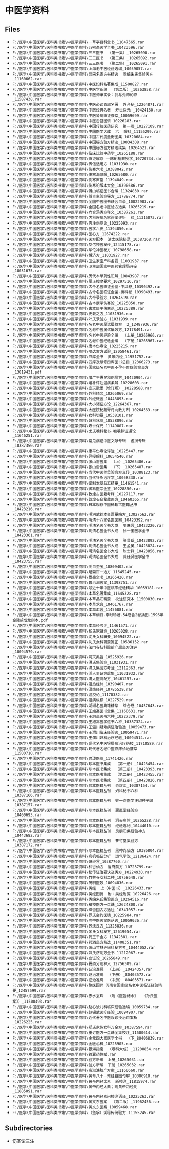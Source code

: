 # 中医学资料

## Files

- `F:/医学\中国医学\医科类书籍\中医学资料\一草亭目科全书_11047565.rar`
- `F:/医学\中国医学\医科类书籍\中医学资料\万密斋医学全书_10423596.rar`
- `F:/医学\中国医学\医科类书籍\中医学资料\三三医书  （第一集）_10265090.rar`
- `F:/医学\中国医学\医科类书籍\中医学资料\三三医书  （第三集）_10265092.rar`
- `F:/医学\中国医学\医科类书籍\中医学资料\三三医书  （第二集）_10265091.rar`
- `F:/医学\中国医学\医科类书籍\中医学资料\上海老中医经验选编_10059057.rar`
- `F:/医学\中国医学\医科类书籍\中医学资料\两宋名家方书精选  类编朱氏集验医方_11160662.rar`
- `F:/医学\中国医学\医科类书籍\中医学资料\中医妇科名著集成_11500827.rar`
- `F:/医学\中国医学\医科类书籍\中医学资料\中医学新编  （第二版）_10263858.rar`
- `F:/医学\中国医学\医科类书籍\中医学资料\中医师承实录：我与先师的临_11587438.rar`
- `F:/医学\中国医学\医科类书籍\中医学资料\中医必读百部名著  外台秘_12264871.rar`
- `F:/医学\中国医学\医科类书籍\中医学资料\中医经典名著  寿世保元 _10424130.rar`
- `F:/医学\中国医学\医科类书籍\中医学资料\中医肾病临证荟萃_10059699.rar`
- `F:/医学\中国医学\医科类书籍\中医学资料\中医舌苔图谱_10226283.rar`
- `F:/医学\中国医学\医科类书籍\中医学资料\中国传统医药研究  第一卷_10227109.rar`
- `F:/医学\中国医学\医科类书籍\中医学资料\中国医学大成  六  眼科_11155299.rar`
- `F:/医学\中国医学\医科类书籍\中医学资料\中国古代度量衡图集_10320684.rar`
- `F:/医学\中国医学\医科类书籍\中医学资料\中国秘方验方精选_10034308.rar`
- `F:/医学\中国医学\医科类书籍\中医学资料\中国秘方验方精选续集_10264521.rar`
- `F:/医学\中国医学\医科类书籍\中医学资料\临床比较中药学_10265188.rar`
- `F:/医学\中国医学\医科类书籍\中医学资料\临证解惑 ——陈朝祖教授学_10720734.rar`
- `F:/医学\中国医学\医科类书籍\中医学资料\传信适用方_11031930.rar`
- `F:/医学\中国医学\医科类书籍\中医学资料\伤寒六书_10388042.rar`
- `F:/医学\中国医学\医科类书籍\中医学资料\伤寒海底眼_10265680.rar`
- `F:/医学\中国医学\医科类书籍\中医学资料\伤寒直指_11394849.rar`
- `F:/医学\中国医学\医科类书籍\中医学资料\伤寒论版本大全_10390586.rar`
- `F:/医学\中国医学\医科类书籍\中医学资料\傅山临证医书合编_11324830.rar`
- `F:/医学\中国医学\医科类书籍\中医学资料\傅青主验方秘方_11789774.rar`
- `F:/医学\中国医学\医科类书籍\中医学资料\全国中医图书联合目录_10022903.rar`
- `F:/医学\中国医学\医科类书籍\中医学资料\全国名老中医验方选集_10265219.rar`
- `F:/医学\中国医学\医科类书籍\中医学资料\六合汤类方释义_10387261.rar`
- `F:/医学\中国医学\医科类书籍\中医学资料\内科疾病名家验案评析  续_11316073.rar`
- `F:/医学\中国医学\医科类书籍\中医学资料\冉注伤寒论_10225093.rar`
- `F:/医学\中国医学\医科类书籍\中医学资料\医学六要_11394850.rar`
- `F:/医学\中国医学\医科类书籍\中医学资料\医心方_12674222.rar`
- `F:/医学\中国医学\医科类书籍\中医学资料\医方配本  清太医院秘录_10387268.rar`
- `F:/医学\中国医学\医科类书籍\中医学资料\华佗神医秘传_12415178.rar`
- `F:/医学\中国医学\医科类书籍\中医学资料\华佗神医秘方_10798658.rar`
- `F:/医学\中国医学\医科类书籍\中医学资料\博济方_11031927.rar`
- `F:/医学\中国医学\医科类书籍\中医学资料\卫生家宝产科备要_11031937.rar`
- `F:/医学\中国医学\医科类书籍\中医学资料\卫生部国家中医药管理局评定_10031675.rar`
- `F:/医学\中国医学\医科类书籍\中医学资料\历代本草药性汇解_10843987.rar`
- `F:/医学\中国医学\医科类书籍\中医学资料\厘正按摩要术_10297516.rar`
- `F:/医学\中国医学\医科类书籍\中医学资料\古今名医临证金鉴·中风卷_10390492.rar`
- `F:/医学\中国医学\医科类书籍\中医学资料\古今名医临证金鉴·男科卷_10390493.rar`
- `F:/医学\中国医学\医科类书籍\中医学资料\古今录验方_10264519.rar`
- `F:/医学\中国医学\医科类书籍\中医学资料\古本康平伤寒论_10225050.rar`
- `F:/医学\中国医学\医科类书籍\中医学资料\古本康平伤寒论_10225389.rar`
- `F:/医学\中国医学\医科类书籍\中医学资料\史载之方_11031936.rar`
- `F:/医学\中国医学\医科类书籍\中医学资料\叶氏录验方_11031939.rar`
- `F:/医学\中国医学\医科类书籍\中医学资料\名老中医屡试屡效方  2_12487936.rar`
- `F:/医学\中国医学\医科类书籍\中医学资料\名老中医屡试屡效方_12178491.rar`
- `F:/医学\中国医学\医科类书籍\中医学资料\名老中医经验全编  （上册_10265966.rar`
- `F:/医学\中国医学\医科类书籍\中医学资料\名老中医经验全编  （下册_10265967.rar`
- `F:/医学\中国医学\医科类书籍\中医学资料\唐本伤寒论_10225215.rar`
- `F:/医学\中国医学\医科类书籍\中医学资料\喻选古方试验_12058461.rar`
- `F:/医学\中国医学\医科类书籍\中医学资料\四库全书  黄帝内经_11951752.rar`
- `F:/医学\中国医学\医科类书籍\中医学资料\四库及续修四库医书总目_12366273.rar`
- `F:/医学\中国医学\医科类书籍\中医学资料\国家级名老中医不孕不育症验案良方_13019431.pdf`
- `F:/医学\中国医学\医科类书籍\中医学资料\增广平惠民和剂局方_10420904.rar`
- `F:/医学\中国医学\医科类书籍\中医学资料\增补评注温病条辨_10228603.rar`
- `F:/医学\中国医学\医科类书籍\中医学资料\壶天散墨（增订版）_10228588.rar`
- `F:/医学\中国医学\医科类书籍\中医学资料\外科精义_10265069.rar`
- `F:/医学\中国医学\医科类书籍\中医学资料\外经微言_10443893.rar`
- `F:/医学\中国医学\医科类书籍\中医学资料\大小诸证方论_12264367.rar`
- `F:/医学\中国医学\医科类书籍\中医学资料\太医院秘藏膏丹丸散方剂_10264563.rar`
- `F:/医学\中国医学\医科类书籍\中医学资料\女科切要_10538101.rar`
- `F:/医学\中国医学\医科类书籍\中医学资料\妇科冰鉴_10538096.rar`
- `F:/医学\中国医学\医科类书籍\中医学资料\寿世保元_11149007.rar`
- `F:/医学\中国医学\医科类书籍\中医学资料\尤氏喉科秘书·咽喉脉证通论_11646251.rar`
- `F:/医学\中国医学\医科类书籍\中医学资料\常见病证中医文献专辑  虚损专辑_10387350.rar`
- `F:/医学\中国医学\医科类书籍\中医学资料\康平伤寒论评注_10225447.rar`
- `F:/医学\中国医学\医科类书籍\中医学资料\异授眼科_10654540.rar`
- `F:/医学\中国医学\医科类书籍\中医学资料\张山雷医集  （上）_10265486.rar`
- `F:/医学\中国医学\医科类书籍\中医学资料\张山雷医集  （下）_10265487.rar`
- `F:/医学\中国医学\医科类书籍\中医学资料\当代中医师灵验奇方真传_10388123.rar`
- `F:/医学\中国医学\医科类书籍\中医学资料\当代针灸治疗学_10058338.rar`
- `F:/医学\中国医学\医科类书籍\中医学资料\御制本草品汇精要_11461541.rar`
- `F:/医学\中国医学\医科类书籍\中医学资料\御纂医宗金鉴_10228850.rar`
- `F:/医学\中国医学\医科类书籍\中医学资料\敦煌古医籍考释_10227117.rar`
- `F:/医学\中国医学\医科类书籍\中医学资料\敦煌石窟秘藏医方_10460365.rar`
- `F:/医学\中国医学\医科类书籍\中医学资料\日本现存中国稀觏古医籍丛书_10423216.rar`
- `F:/医学\中国医学\医科类书籍\中医学资料\明洪武钞本金匮要略方_13027562.rar`
- `F:/医学\中国医学\医科类书籍\中医学资料\明清十八家名医医案_10423392.rar`
- `F:/医学\中国医学\医科类书籍\中医学资料\明清名医全书大成  喻嘉言_10423220.rar`
- `F:/医学\中国医学\医科类书籍\中医学资料\明清名医全书大成  孙一奎医学全书_10423361.rar`
- `F:/医学\中国医学\医科类书籍\中医学资料\明清名医全书大成  张景岳_10423892.rar`
- `F:/医学\中国医学\医科类书籍\中医学资料\明清名医全书大成  王孟英_10423824.rar`
- `F:/医学\中国医学\医科类书籍\中医学资料\明清名医全书大成  陈士铎_10423856.rar`
- `F:/医学\中国医学\医科类书籍\中医学资料\明清名医全书大成  龚廷贤医学全书_10423755.rar`
- `F:/医学\中国医学\医科类书籍\中医学资料\明目至宝_10809402.rar`
- `F:/医学\中国医学\医科类书籍\中医学资料\是斋百一选方_11645245.rar`
- `F:/医学\中国医学\医科类书籍\中医学资料\景岳全书_10265420.rar`
- `F:/医学\中国医学\医科类书籍\中医学资料\曹沧洲医案_11398751.rar`
- `F:/医学\中国医学\医科类书籍\中医学资料\最近十年中医临床经验精华_10059181.rar`
- `F:/医学\中国医学\医科类书籍\中医学资料\本草名著集成_11645328.rar`
- `F:/医学\中国医学\医科类书籍\中医学资料\本草品汇精要  校注研究本_11500830.rar`
- `F:/医学\中国医学\医科类书籍\中医学资料\本草求真_10461767.rar`
- `F:/医学\中国医学\医科类书籍\中医学资料\本草汇言_11456881.rar`
- `F:/医学\中国医学\医科类书籍\中医学资料\本草纲目.李时珍著.54卷含2卷插图.1596年金陵胡成龙刻本.pdf`
- `F:/医学\中国医学\医科类书籍\中医学资料\本草经考注_11461571.rar`
- `F:/医学\中国医学\医科类书籍\中医学资料\杨氏家藏方_10265028.rar`
- `F:/医学\中国医学\医科类书籍\中医学资料\沈氏女科辑要_10094522.rar`
- `F:/医学\中国医学\医科类书籍\中医学资料\沈氏女科辑要笺正_10536152.rar`
- `F:/医学\中国医学\医科类书籍\中医学资料\法门寺妇科胎前产后良方注评_10094579.rar`
- `F:/医学\中国医学\医科类书籍\中医学资料\洞天奥旨_10525926.rar`
- `F:/医学\中国医学\医科类书籍\中医学资料\洪氏集验方_11031931.rar`
- `F:/医学\中国医学\医科类书籍\中医学资料\洪氏集验方考注_12112363.rar`
- `F:/医学\中国医学\医科类书籍\中医学资料\活人事证方后集_11031932.rar`
- `F:/医学\中国医学\医科类书籍\中医学资料\清太医院配方_10461257.rar`
- `F:/医学\中国医学\医科类书籍\中医学资料\温热经纬_10390407.rar`
- `F:/医学\中国医学\医科类书籍\中医学资料\温热经纬_10785539.rar`
- `F:/医学\中国医学\医科类书籍\中医学资料\温疫论_11170382.rar`
- `F:/医学\中国医学\医科类书籍\中医学资料\温病纵横_10227529.rar`
- `F:/医学\中国医学\医科类书籍\中医学资料\湖湘名医典籍精华  综合卷_10457643.rar`
- `F:/医学\中国医学\医科类书籍\中医学资料\王旭高医书全集_11160631.rar`
- `F:/医学\中国医学\医科类书籍\中医学资料\王旭高医书六种_10227379.rar`
- `F:/医学\中国医学\医科类书籍\中医学资料\王旭高医学遗书六种_10387324.rar`
- `F:/医学\中国医学\医科类书籍\中医学资料\王温川疑难病证治验选_10059473.rar`
- `F:/医学\中国医学\医科类书籍\中医学资料\王渭川临床经验选_10059471.rar`
- `F:/医学\中国医学\医科类书籍\中医学资料\王渭川妇科治疗经验_10094514.rar`
- `F:/医学\中国医学\医科类书籍\中医学资料\现代名中医银屑病治疗绝技_11710589.rar`
- `F:/医学\中国医学\医科类书籍\中医学资料\现代著名老中医临床诊治荟萃_11500710.rar`
- `F:/医学\中国医学\医科类书籍\中医学资料\玲珑医鉴_11741426.rar`
- `F:/医学\中国医学\医科类书籍\中医学资料\珍本医书集成  （第一册）_10423454.rar`
- `F:/医学\中国医学\医科类书籍\中医学资料\珍本医书集成  （第三册）_10423393.rar`
- `F:/医学\中国医学\医科类书籍\中医学资料\珍本医书集成  （第二册）_10423455.rar`
- `F:/医学\中国医学\医科类书籍\中医学资料\珍本医书集成  （第四册）_10423826.rar`
- `F:/医学\中国医学\医科类书籍\中医学资料\珍本医籍丛刊  奇症汇_10387154.rar`
- `F:/医学\中国医学\医科类书籍\中医学资料\珍本医籍丛刊  妇科秘书八种_10387166.rar`
- `F:/医学\中国医学\医科类书籍\中医学资料\珍本医籍丛刊  妙一斋医学正印种子编_10387157.rar`
- `F:/医学\中国医学\医科类书籍\中医学资料\珍本医籍丛刊  惠直堂经验方_10460693.rar`
- `F:/医学\中国医学\医科类书籍\中医学资料\珍本医籍丛刊  洞天奥旨_10265228.rar`
- `F:/医学\中国医学\医科类书籍\中医学资料\珍本医籍丛刊  经验选秘_10444010.rar`
- `F:/医学\中国医学\医科类书籍\中医学资料\珍本医籍丛刊  良朋汇集经验神方_10443682.rar`
- `F:/医学\中国医学\医科类书籍\中医学资料\珍本医籍丛刊  菉竹堂集验方_10387172.rar`
- `F:/医学\中国医学\医科类书籍\中医学资料\珍本医籍丛刊  黑神丸仙方_10386804.rar`
- `F:/医学\中国医学\医科类书籍\中医学资料\病机临证分析  运气学说_12186424.rar`
- `F:/医学\中国医学\医科类书籍\中医学资料\研经言_10387760.rar`
- `F:/医学\中国医学\医科类书籍\中医学资料\种杏仙方  鲁府禁方_10723799.rar`
- `F:/医学\中国医学\医科类书籍\中医学资料\秘传证治要诀及类方_10224930.rar`
- `F:/医学\中国医学\医科类书籍\中医学资料\竹林寺女科二种_10758648.rar`
- `F:/医学\中国医学\医科类书籍\中医学资料\简明医彀_10094836.rar`
- `F:/医学\中国医学\医科类书籍\中医学资料\类经  上（中医书）_10226433.rar`
- `F:/医学\中国医学\医科类书籍\中医学资料\类经图翼  附：类经附翼_10226426.rar`
- `F:/医学\中国医学\医科类书籍\中医学资料\类编朱氏集验医方_10264516.rar`
- `F:/医学\中国医学\医科类书籍\中医学资料\精校医方一盘珠_12624800.rar`
- `F:/医学\中国医学\医科类书籍\中医学资料\绛雪园古方选注_10341057.rar`
- `F:/医学\中国医学\医科类书籍\中医学资料\罗氏会约医镜_10225984.rar`
- `F:/医学\中国医学\医科类书籍\中医学资料\老中医医案医话选_10059036.rar`
- `F:/医学\中国医学\医科类书籍\中医学资料\苏沈良方_11325836.rar`
- `F:/医学\中国医学\医科类书籍\中医学资料\茅氏女科秘方_12619054.rar`
- `F:/医学\中国医学\医科类书籍\中医学资料\药王千金方_11342381.rar`
- `F:/医学\中国医学\医科类书籍\中医学资料\药酒良方精选_11408351.rar`
- `F:/医学\中国医学\医科类书籍\中医学资料\萧山竹林寺妇科秘方考_10444052.rar`
- `F:/医学\中国医学\医科类书籍\中医学资料\薛氏济阴万金书_11212067.rar`
- `F:/医学\中国医学\医科类书籍\中医学资料\血证论_10265849.rar`
- `F:/医学\中国医学\医科类书籍\中医学资料\要药分剂释义_12756309.rar`
- `F:/医学\中国医学\医科类书籍\中医学资料\证治准绳  （上册）_10424357.rar`
- `F:/医学\中国医学\医科类书籍\中医学资料\证治准绳  （下册）_80403572.rar`
- `F:/医学\中国医学\医科类书籍\中医学资料\证治准绳  （中册）_80403571.rar`
- `F:/医学\中国医学\医科类书籍\中医学资料\豫医国师 河南省国家级名老中医临证经验精要_12457599.rar`
- `F:/医学\中国医学\医科类书籍\中医学资料\赤水玄珠  （附《医旨绪余》  《孙氏医案》）_11500493.rar`
- `F:/医学\中国医学\医科类书籍\中医学资料\赵心波儿科临床经验选编_10059734.rar`
- `F:/医学\中国医学\医科类书籍\中医学资料\赵锡武医疗经验_10094907.rar`
- `F:/医学\中国医学\医科类书籍\中医学资料\近代著名中医误诊挽治百案析_10226225.rar`
- `F:/医学\中国医学\医科类书籍\中医学资料\郑氏家传女科万金方_10387594.rar`
- `F:/医学\中国医学\医科类书籍\中医学资料\重订医方一盘珠全集校注_11500614.rar`
- `F:/医学\中国医学\医科类书籍\中医学资料\金元四大家医学全书  （下_80406839.rar`
- `F:/医学\中国医学\医科类书籍\中医学资料\金匮心释_10225905.rar`
- `F:/医学\中国医学\医科类书籍\中医学资料\银海指南  （眼科大成）_11200854.rar`
- `F:/医学\中国医学\医科类书籍\中医学资料\锦囊药性赋.rar`
- `F:/医学\中国医学\医科类书籍\中医学资料\验方新编  上册_10265031.rar`
- `F:/医学\中国医学\医科类书籍\中医学资料\验方新编  下册_10265032.rar`
- `F:/医学\中国医学\医科类书籍\中医学资料\高淑濂胎产方案_11160660.rar`
- `F:/医学\中国医学\医科类书籍\中医学资料\黄帝八十一难经纂图句解_10386918.rar`
- `F:/医学\中国医学\医科类书籍\中医学资料\黄帝内经太素  新校注_11815974.rar`
- `F:/医学\中国医学\医科类书籍\中医学资料\黄帝内经太素；附黄帝内经明_11885091.rar`
- `F:/医学\中国医学\医科类书籍\中医学资料\黄帝内经素问校注语译_10225263.rar`
- `F:/医学\中国医学\医科类书籍\中医学资料\黄文东医案  （第二版）_11962456.rar`
- `F:/医学\中国医学\医科类书籍\中医学资料\黄文东医案_10059468.rar`
- `F:/医学\中国医学\医科类书籍\中医学资料\（鱼孚）溪秘传简验方_11155245.rar`

## Subdirectories

- 伤寒论三注

